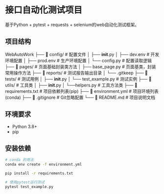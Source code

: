 # 接口自动化测试项目

基于Python + pytest + requests + selenium的web自动化测试框架。

## 项目结构
WebAutoWork
├── 📁 config/                 # 配置文件
│   ├── __init__.py
│   ├── dev.env               # 开发环境配置
│   ├── prod.env              # 生产环境配置
│   └── config.py             # 配置读取逻辑
├── 📁 pages/                  # 页面基础封装类方法
│   ├── base_page.py        # 页面基类，封装常用操作方法
├── 📁 reports/               # 测试报告输出目录
│   └── .gitkeep
├── 📁 tests/             # 测试用例
│   ├── __init__.py
│   └── test_example.py   # 测试实例
├── 📁 utils/             # 工具类
│   ├── __init__.py
│   └──helpers.py          # 工具方法类
├── 📄 requirements.txt       # 项目依赖列表(pip)
├── 📄 environment.yml       # 项目环境列表(conda)
├── 📄 .gitignore            # Git忽略配置
└── 📄 README.md             # 项目说明文档
## 环境要求

- Python 3.8+
- pip

## 安装依赖

```bash
# conda 的用法
conda env create -f environment.yml

pip install -r requirements.txt

# 使用pytest运行测试
pytest test_example.py



